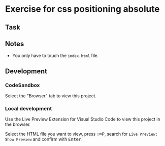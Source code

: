 # Exercise for css positioning absolute

## Task

## Notes

- You only have to touch the `index.html` file.

## Development

### CodeSandbox

Select the "Browser" tab to view this project.

### Local development

Use the Live Preview Extension for Visual Studio Code to view this project in the browser.

Select the HTML file you want to view, press <kbd>⇧</kbd><kbd>⌘</kbd><kbd>P</kbd>, search for `Live Preview: Show Preview` and confirm with <kbd>Enter</kbd>.
